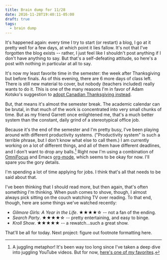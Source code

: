 ```yaml
---
title: Brain dump for 11/28
date: 2016-11-28T19:40:11-05:00
draft: true
tags:
  - brain dump
---
```


It's happened again: every time I try to start (or restart) a blog, I go at it
pretty well for a few days, at which point it lies fallow. It's not that I've
forgotten the blog exists&nbsp;-- rather, I just feel like I shouldn't post
anything if I don't have anything to say. But that's a self-defeating
attitude, so here's a post with nothing in particular at all to say.

<!--more-->

It's now my least favorite time in the semester: the week after Thanksgiving
but before finals. As of this evening, there are 6 more days of class left.
There is still new material to cover, but nobody (teachers included) really
wants to do it. This is one of the many reasons I'm in favor of Adam Kotsko's
suggestion to
[adopt Canadian Thanksgiving instead](https://itself.wordpress.com/2016/10/06/the-trouble-with-thanksgiving/).

But, that means it's almost the semester break. The academic calendar can be
brutal, in that much of the work is concentrated into very small chunks of
time. But as my friend Garrett once enlightened me, that's a much better
system than the constant, daily grind of a stereotypical office job.


Because it's the end of the semester and I'm pretty busy, I've been playing
around with different productivity systems. ("Productivity system" is such a
terrible phrase, but I don't know what else to call them.) I am currently
working on a lot of different things, and all of them have different
deadlines, and I don't want to drop any balls.[^1] Right now I'm using a
combination of [OmniFocus](https://www.omnigroup.com/omnifocus/) and
Emacs [org-mode](//orgmode.org), which seems to be okay for now. I'll spare
you the gory details.

I'm spending a lot of time applying for jobs. I think that's all that needs to
be said about that.

I've been thinking that I should read more, but then again, that's often
something I'm thinking. When push comes to shove, though, I almost always pick
sitting on the couch watching TV over reading. To that end, though, here are
some things we've watched recently:

- *Gilmore Girls: A Year in the Life*. ★★★★☆ -- not a fan of the ending.
- *Search Party*. ★★★★☆ -- pretty entertaining, and easy to binge.
- *Kroll Show*. ★★★★★ -- a rewatch...such a great show.

That'll be all for today. Next project: figure out footnote formatting here.

[^1]: A juggling metaphor! It's been way too long since I've taken a deep dive into juggling YouTube videos. But for now, [here's one of my favorites](https://www.youtube.com/watch?v=qjHoedoSUXY).
